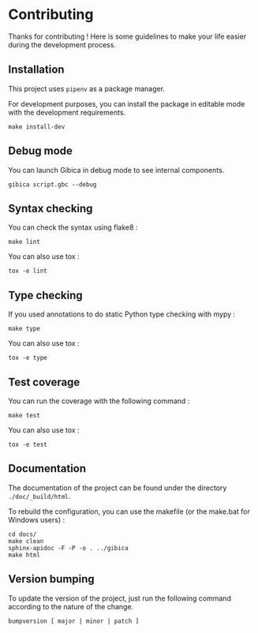 # Contributing

Thanks for contributing ! Here is some guidelines to make your life easier during the development process.

## Installation

This project uses `pipenv` as a package manager.

For development purposes, you can install the package in editable mode with the development requirements.

```
make install-dev
```

## Debug mode


You can launch Gibica in debug mode to see internal components.

```
gibica script.gbc --debug
```

## Syntax checking

You can check the syntax using flake8 :

```
make lint
```

You can also use tox :

```
tox -e lint
```

## Type checking

If you used annotations to do static Python type checking with mypy :

```
make type
```

You can also use tox :

```
tox -e type
```

## Test coverage

You can run the coverage with the following command :

```
make test
```

You can also use tox :

```
tox -e test
```

## Documentation

The documentation of the project can be found under the directory `./doc/_build/html`.

To rebuild the configuration, you can use the makefile (or the make.bat for Windows users) :

```
cd docs/
make clean
sphinx-apidoc -F -P -o . ../gibica
make html
```

## Version bumping

To update the version of the project, just run the following command according to the nature of the change.

```
bumpversion [ major | minor | patch ]
```
